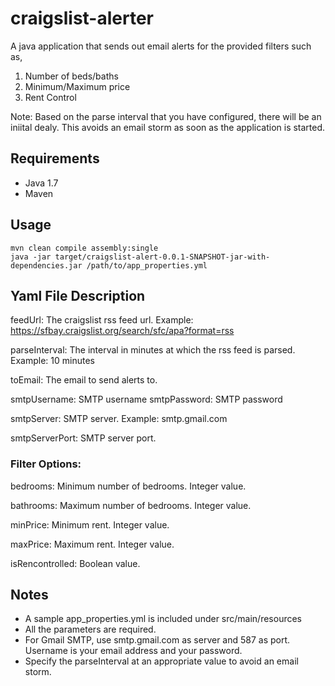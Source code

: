 # craigslist-alerter

A java application that sends out email alerts for the provided filters such as,

1. Number of beds/baths
2. Minimum/Maximum price
3. Rent Control

Note: Based on the parse interval that you have configured, there will be an iniital dealy. This avoids an email storm
as soon as the application is started.

## Requirements
* Java 1.7
* Maven

## Usage
```
mvn clean compile assembly:single
java -jar target/craigslist-alert-0.0.1-SNAPSHOT-jar-with-dependencies.jar /path/to/app_properties.yml
```

## Yaml File Description
feedUrl: The craigslist rss feed url.
Example: https://sfbay.craigslist.org/search/sfc/apa?format=rss

parseInterval: The interval in minutes at which the rss feed is parsed. 
Example: 10 minutes

toEmail: The email to send alerts to.

smtpUsername: SMTP username
smtpPassword: SMTP password

smtpServer: SMTP server.
Example: smtp.gmail.com

smtpServerPort: SMTP server port.

### Filter Options:

bedrooms: Minimum number of bedrooms. Integer value.

bathrooms: Maximum number of bedrooms. Integer value.

minPrice: Minimum rent. Integer value.

maxPrice: Maximum rent. Integer value.

isRencontrolled: Boolean value.

## Notes
* A sample app_properties.yml is included under src/main/resources
* All the parameters are required.
* For Gmail SMTP, use smtp.gmail.com as server and 587 as port. Username is your email address and your password.
* Specify the parseInterval at an appropriate value to avoid an email storm.


